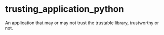 # trusting_application_python
An application that may or may not trust the trustable library, trustworthy or not.
